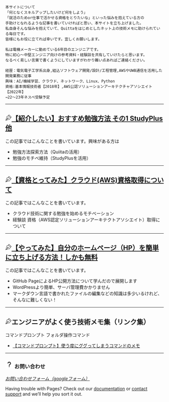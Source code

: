 
```
本サイトについて
「何となくスキルアップしたいけど何をしよう」
「就活のためor仕事で活かせる資格をとりたいな」といった悩みを抱えている方の
手助けとなれるような記事を書いていければと思い、本サイトを立ち上げました。
私自身そんな悩みを抱えていて、Quittaをはじめとしたネット上の技術メモに助けられている毎日です。
皆様にもお役に立てれば幸いです。宜しくお願いします。

私は電機メーカーに勤めている6年目のエンジニアです。
特に初心〜中堅エンジニア向けの参考資料・経験談を共有していけたらと思います。
なるべく易しい言葉で書くようにしていますがわかり難い点あればご連絡ください。

経歴：電気電子工学系出身,組込ソフトウェア開発/設計/工程管理,AWSやUWB通信を活用した開発業務に従事
興味：AI/機械学習、クラウド、ネットワーク、Linux、Python
資格:基本情報技術者【2018年】,AWS公認ソリューションアーキテクチャアソシエイト【2022年】
→22～23年ネスペ受験予定
```


----

## <img src="./images/pen.png" width="4%">[【紹介したい】おすすめ勉強方法 その1 StudyPlus他](https://kissshot-skup.github.io/webpage/studyplus)
この記事ではこんなことを書いています。興味がある方は

- 勉強方法探索方法（Quiitaの活用）
- 勉強のモチベ維持（StudyPlusを活用）

----

## <img src="./images/pen.png" width="4%">[【資格とってみた】クラウド(AWS)資格取得について](https://kissshot-skup.github.io/webpage/AWS_SAA)
この記事ではこんなことを書いています。

- クラウド技術に関する勉強を始めるモチベーション
- 経験談 資格（AWS認定ソリューションアーキテクトアソシエイト）取得について


----

## <img src="./images/pen.png" width="4%">[【やってみた】自分のホームページ（HP）を簡単に立ち上げる方法！しかも無料](https://kissshot-skup.github.io/webpage/GitHub_Page)

この記事ではこんなことを書いています。

- GitHub PageによるHP公開方法について学んだので展開します
- WordPressより簡単、サーバ管理費かかりません
- マークダウン言語で書かれたファイルの編集などの知識は多少いるけれど、そんなに難しくない！


----

## <img src="./images/pen.png" width="4%">エンジニアがよく使う技術メモ集（リンク集）
コマンドプロンプト フォルダ操作コマンド
- [【コマンドプロンプト】使う度にググってしまうコマンドのメモ](http://mosinoma.cocolog-nifty.com/blog/2010/08/post-da45.html)


----

### <img src="./images/question.png" width="5%"> お問い合わせ

[_お問い合わせフォーム（googleフォーム）_](https://docs.google.com/forms/d/e/1FAIpQLSfpbvbT_OmlYiQRZCubeB3hX8pdq3BXhGoAs0Ug0F3iY_x3ew/viewform?usp=sf_link)

Having trouble with Pages? Check out our [documentation](https://docs.github.com/categories/github-pages-basics/) or [contact support](https://support.github.com/contact) and we’ll help you sort it out.
